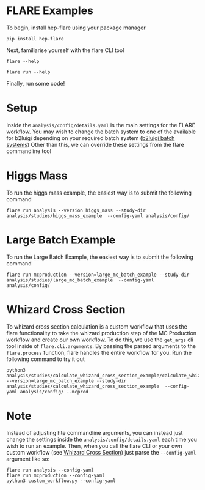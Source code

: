 # FLARE Examples 
To begin, install hep-flare using your package manager

```
pip install hep-flare
```

Next, familiarise yourself with the flare CLI tool 

```
flare --help
```

```
flare run --help 
```

Finally, run some code! 

# Setup 
Inside the `analysis/config/details.yaml` is the main settings for the FLARE workflow. You may wish to change the batch system to one of the available for b2luigi depending on your required batch system ([b2luigi batch systems](https://b2luigi.belle2.org/usage/batch.html?highlight=batch#batch-system-specific-settings))
Other than this, we can override these settings from the flare commandline tool

# Higgs Mass
To run the higgs mass example, the easiest way is to submit the following command

```
flare run analysis --version higgs_mass --study-dir analysis/studies/higgs_mass_example  --config-yaml analysis/config/ 
```
# Large Batch Example
To run the Large Batch Example, the easiest way is to submit the following command

```
flare run mcproduction --version=large_mc_batch_example --study-dir analysis/studies/large_mc_batch_example  --config-yaml analysis/config/ 
```

# Whizard Cross Section 
To whizard cross section calculation is a custom workflow that uses the flare functionality to take the whizard production step of the MC Production workflow and create our own workflow. To do this, we use the `get_args` cli tool
inside of `flare.cli.arguments`. By passing the parsed arguments to the `flare.process` function, flare handles the entire workflow for you. Run the following command to try it out

```
python3 analysis/studies/calculate_whizard_cross_section_example/calculate_whizard_cross_section.py --version=large_mc_batch_example --study-dir analysis/studies/calculate_whizard_cross_section_example  --config-yaml analysis/config/ --mcprod
```


# Note
Instead of adjusting hte commandline arguments, you can instead just change the settings inside the `analysis/config/details.yaml` each time you wish to run an example. Then, when you call the flare CLI or your own custom workflow (see [Whizard Cross Section](#whizard_cross_section))
just parse the `--config-yaml` argument like so:

```
flare run analysis --config-yaml
flare run mcproduction --config-yaml
python3 custom_workflow.py --config-yaml
```

